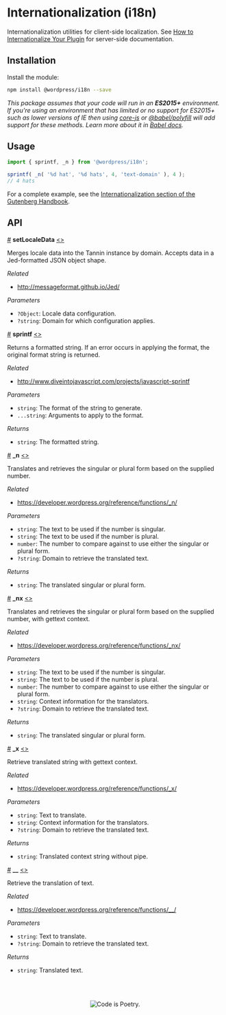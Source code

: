 # Internationalization (i18n)

Internationalization utilities for client-side localization. See [How to Internationalize Your Plugin](https://developer.wordpress.org/plugins/internationalization/how-to-internationalize-your-plugin/) for server-side documentation.

## Installation

Install the module:

```bash
npm install @wordpress/i18n --save
```

_This package assumes that your code will run in an **ES2015+** environment. If you're using an environment that has limited or no support for ES2015+ such as lower versions of IE then using [core-js](https://github.com/zloirock/core-js) or [@babel/polyfill](https://babeljs.io/docs/en/next/babel-polyfill) will add support for these methods. Learn more about it in [Babel docs](https://babeljs.io/docs/en/next/caveats)._

## Usage

```js
import { sprintf, _n } from '@wordpress/i18n';

sprintf( _n( '%d hat', '%d hats', 4, 'text-domain' ), 4 );
// 4 hats
```

For a complete example, see the [Internationalization section of the Gutenberg Handbook](https://wordpress.org/gutenberg/handbook/designers-developers/developers/internationalization/).

## API

<!-- START TOKEN(Autogenerated API docs) -->

<a name="setLocaleData" href="#setLocaleData">#</a> **setLocaleData** [\<>](src/index.js#L45-L58)

Merges locale data into the Tannin instance by domain. Accepts data in a
Jed-formatted JSON object shape.

_Related_

-   <http://messageformat.github.io/Jed/>

_Parameters_

-   `?Object`: Locale data configuration.
-   `?string`: Domain for which configuration applies.

<a name="sprintf" href="#sprintf">#</a> **sprintf** [\<>](src/index.js#L159-L167)

Returns a formatted string. If an error occurs in applying the format, the
original format string is returned.

_Related_

-   <http://www.diveintojavascript.com/projects/javascript-sprintf>

_Parameters_

-   `string`: The format of the string to generate.
-   `...string`: Arguments to apply to the format.

_Returns_

-   `string`: The formatted string.

<a name="_n" href="#_n">#</a> **\_n** [\<>](src/index.js#L125-L127)

Translates and retrieves the singular or plural form based on the supplied
number.

_Related_

-   <https://developer.wordpress.org/reference/functions/_n/>

_Parameters_

-   `string`: The text to be used if the number is singular.
-   `string`: The text to be used if the number is plural.
-   `number`: The number to compare against to use either the singular or plural form.
-   `?string`: Domain to retrieve the translated text.

_Returns_

-   `string`: The translated singular or plural form.

<a name="_nx" href="#_nx">#</a> **\_nx** [\<>](src/index.js#L144-L146)

Translates and retrieves the singular or plural form based on the supplied
number, with gettext context.

_Related_

-   <https://developer.wordpress.org/reference/functions/_nx/>

_Parameters_

-   `string`: The text to be used if the number is singular.
-   `string`: The text to be used if the number is plural.
-   `number`: The number to compare against to use either the singular or plural form.
-   `string`: Context information for the translators.
-   `?string`: Domain to retrieve the translated text.

_Returns_

-   `string`: The translated singular or plural form.

<a name="_x" href="#_x">#</a> **\_x** [\<>](src/index.js#L107-L109)

Retrieve translated string with gettext context.

_Related_

-   <https://developer.wordpress.org/reference/functions/_x/>

_Parameters_

-   `string`: Text to translate.
-   `string`: Context information for the translators.
-   `?string`: Domain to retrieve the translated text.

_Returns_

-   `string`: Translated context string without pipe.

<a name="__" href="#__">#</a> **\_\_** [\<>](src/index.js#L92-L94)

Retrieve the translation of text.

_Related_

-   <https://developer.wordpress.org/reference/functions/__/>

_Parameters_

-   `string`: Text to translate.
-   `?string`: Domain to retrieve the translated text.

_Returns_

-   `string`: Translated text.


<!-- END TOKEN(Autogenerated API docs) -->

<br/><br/><p align="center"><img src="https://s.w.org/style/images/codeispoetry.png?1" alt="Code is Poetry." /></p>
